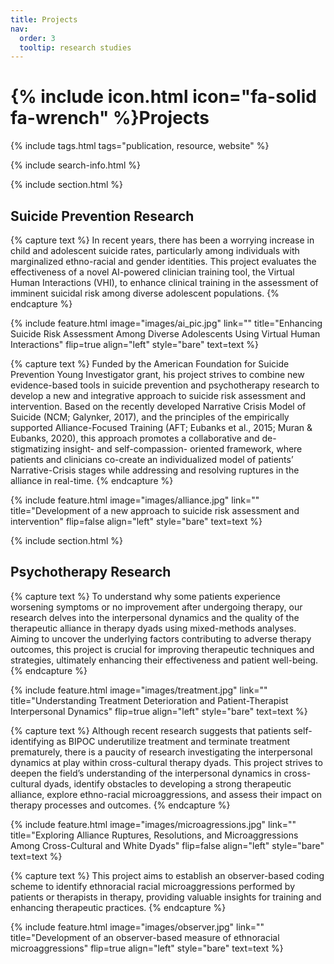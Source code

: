 ```yaml
---
title: Projects
nav:
  order: 3
  tooltip: research studies
---
```


# {% include icon.html icon="fa-solid fa-wrench" %}Projects



{% include tags.html tags="publication, resource, website" %}

{% include search-info.html %}

{% include section.html %}

## Suicide Prevention Research

<!-- {% include list.html component="card" data="projects" filters="group: suicide" %} -->

{% capture text %}
In recent years, there has been a worrying increase in child and adolescent suicide rates, particularly among individuals with marginalized ethno-racial and gender identities. This project evaluates the effectiveness of a novel AI-powered clinician training tool, the Virtual Human Interactions (VHI), to enhance clinical training in the assessment of imminent suicidal risk among diverse adolescent populations.
{% endcapture %}

{%
  include feature.html
  image="images/ai_pic.jpg"
  link=""
  title="Enhancing Suicide Risk Assessment Among Diverse Adolescents Using Virtual Human Interactions"
  flip=true
  align="left"
  style="bare"
  text=text
%}

{% capture text %}
Funded by the American Foundation for Suicide Prevention Young Investigator grant, his project strives to combine new evidence-based tools in suicide prevention and psychotherapy research to develop a new and integrative approach to suicide risk assessment and intervention. Based on the recently developed Narrative Crisis Model of Suicide (NCM; Galynker, 2017), and the principles of the empirically supported Alliance-Focused Training (AFT; Eubanks et al., 2015; Muran & Eubanks, 2020), this approach promotes a collaborative and de-stigmatizing insight- and self-compassion- oriented framework, where patients and clinicians co-create an individualized model of patients’ Narrative-Crisis stages while addressing and resolving ruptures in the alliance in real-time.
{% endcapture %}

{%
  include feature.html
  image="images/alliance.jpg"
  link=""
  title="Development of a new approach to suicide risk assessment and intervention"
  flip=false
  align="left"
  style="bare"
  text=text
%}


{% include section.html %}

## Psychotherapy Research

<!-- {% include list.html component="card" data="projects" filters="group: culture" %} -->

{% capture text %}
To understand why some patients experience worsening symptoms or no improvement after undergoing therapy, our research delves into the interpersonal dynamics and the quality of the therapeutic alliance in therapy dyads using mixed-methods analyses. Aiming to uncover the underlying factors contributing to adverse therapy outcomes, this project is crucial for improving therapeutic techniques and strategies, ultimately enhancing their effectiveness and patient well-being.
{% endcapture %}

{%
  include feature.html
  image="images/treatment.jpg"
  link=""
  title="Understanding Treatment Deterioration and Patient-Therapist Interpersonal Dynamics"
  flip=true
  align="left"
  style="bare"
  text=text
%}

{% capture text %}
Although recent research suggests that patients self-identifying as BIPOC underutilize treatment and terminate treatment prematurely, there is a paucity of research investigating the interpersonal dynamics at play within cross-cultural therapy dyads.  This project strives to deepen the field’s understanding of the interpersonal dynamics in cross-cultural dyads, identify obstacles to developing a strong therapeutic alliance, explore ethno-racial microaggressions, and assess their impact on therapy processes and outcomes.
{% endcapture %}

{%
  include feature.html
  image="images/microagressions.jpg"
  link=""
  title="Exploring Alliance Ruptures, Resolutions, and Microaggressions Among Cross-Cultural and White Dyads"
  flip=false
  align="left"
  style="bare"
  text=text
%}

{% capture text %}
This project aims to establish an observer-based coding scheme to identify ethnoracial racial microaggressions performed by patients or therapists in therapy, providing valuable insights for training and enhancing therapeutic practices.
{% endcapture %}

{%
  include feature.html
  image="images/observer.jpg"
  link=""
  title="Development of an observer-based measure of ethnoracial microaggressions"
  flip=true
  align="left"
  style="bare"
  text=text
%}
